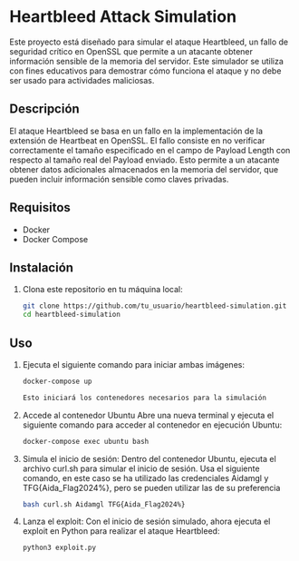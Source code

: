 # Heartbleed Attack Simulation

Este proyecto está diseñado para simular el ataque Heartbleed, un fallo de seguridad crítico en OpenSSL que permite a un atacante obtener información sensible de la memoria del servidor. Este simulador se utiliza con fines educativos para demostrar cómo funciona el ataque y no debe ser usado para actividades maliciosas.

## Descripción

El ataque Heartbleed se basa en un fallo en la implementación de la extensión de Heartbeat en OpenSSL. El fallo consiste en no verificar correctamente el tamaño especificado en el campo de Payload Length con respecto al tamaño real del Payload enviado. Esto permite a un atacante obtener datos adicionales almacenados en la memoria del servidor, que pueden incluir información sensible como claves privadas.

## Requisitos

- Docker
- Docker Compose

## Instalación

1. Clona este repositorio en tu máquina local:

   ```bash
   git clone https://github.com/tu_usuario/heartbleed-simulation.git
   cd heartbleed-simulation
## Uso
1. Ejecuta el siguiente comando para iniciar ambas imágenes:
   ```bash
   docker-compose up

   Esto iniciará los contenedores necesarios para la simulación
2. Accede al contenedor Ubuntu
   Abre una nueva terminal y ejecuta el siguiente comando para acceder al contenedor en ejecución Ubuntu:
   ```bash
   docker-compose exec ubuntu bash
3. Simula el inicio de sesión:
   Dentro del contenedor Ubuntu, ejecuta el archivo curl.sh para simular el inicio de sesión. Usa el siguiente comando, en este caso se ha utilizado las credenciales Aidamgl y TFG{Aida_Flag2024%}, pero se pueden utilizar las de su preferencia
   ```bash
   bash curl.sh Aidamgl TFG{Aida_Flag2024%}
4. Lanza el exploit:
   Con el inicio de sesión simulado, ahora ejecuta el exploit en Python para realizar el ataque Heartbleed:
   ```bash
   python3 exploit.py
